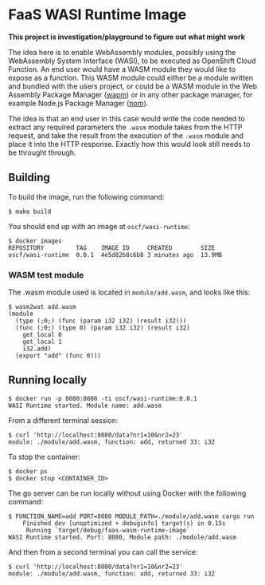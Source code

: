 # FaaS WASI Runtime Image
__This project is investigation/playground to figure out what might work__

The idea here is to enable WebAssembly modules, possibly using the WebAssembly
System Interface (WASI), to be executed as OpenShift Cloud Function. An end
user would have a WASM module they would like to expose as a function. This
WASM module could either be a module written and bundled with the users
project, or could be a WASM module in the Web Assembly Package Manager
([wapm](https://wapm.io)) or in any other package manager, for example Node.js
Package Manager ([npm](https://www.npmjs.com/)).

The idea is that an end user in this case would write the code needed to extract
any required parameters the `.wasm` module takes from the HTTP request, and take
the result from the execution of the `.wasm` module and place it into the HTTP
response. Exactly how this would look still needs to be throught through.


## Building

To build the image, run the following command:
```console
$ make build
```

You should end up with an image at `oscf/wasi-runtime`:
```console
$ docker images
REPOSITORY         TAG    IMAGE ID     CREATED        SIZE
oscf/wasi-runtime  0.0.1  4e5d82b8c6b8 3 minutes ago  13.9MB
```

### WASM test module
The .wasm module used is located in `module/add.wasm`, and looks like this:
```console
$ wasm2wat add.wasm
(module
  (type (;0;) (func (param i32 i32) (result i32)))
  (func (;0;) (type 0) (param i32 i32) (result i32)
    get_local 0
    get_local 1
    i32.add)
  (export "add" (func 0)))
```

## Running locally
```console
$ docker run -p 8080:8080 -ti oscf/wasi-runtime:0.0.1
WASI Runtime started. Module name: add.wasm
```
From a different terminal session:
```console
$ curl 'http://localhost:8080/data?nr1=10&nr2=23'
module: ./module/add.wasm, function: add, returned 33: i32
```

To stop the container:
```console
$ docker ps
$ docker stop <CONTAINER_ID>
```
The go server can be run locally without using Docker with the following
command:
```console
$ FUNCTION_NAME=add PORT=8080 MODULE_PATH=./module/add.wasm cargo run
    Finished dev [unoptimized + debuginfo] target(s) in 0.15s
     Running `target/debug/faas-wasm-runtime-image`
WASI Runtime started. Port: 8080, Module path: ./module/add.wasm
```
And then from a second terminal you can call the service:
```console
$ curl 'http://localhost:8080/data?nr1=10&nr2=23'
module: ./module/add.wasm, function: add, returned 33: i32
```
